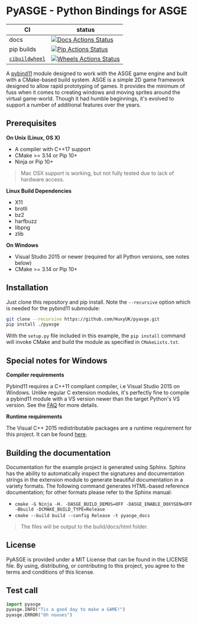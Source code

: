 # PyASGE - Python Bindings for ASGE

|      CI              | status                                                                 |
|----------------------|------------------------------------------------------------------------|
| docs                 | [![Docs Actions Status][actions-docs]][actions-docs-link]              |
| pip builds           | [![Pip Actions Status][actions-pip-badge]][actions-pip-link]           |
| [`cibuildwheel`][]   | [![Wheels Actions Status][actions-wheels-badge]][actions-wheels-link]  |

[actions-docs]:            https://github.com/HuxyUK/pyasge/workflows/Sphinx/badge.svg
[actions-docs-link]:       https://github.com/HuxyUK/pyasge/actions?query=workflow%3ASphinx
[actions-badge]:           https://github.com/HuxyUK/pyasge/workflows/Tests/badge.svg
[actions-pip-link]:        https://github.com/HuxyUK/pyasge/actions?query=workflow%3APip
[actions-pip-badge]:       https://github.com/HuxyUK/pyasge/workflows/Pip/badge.svg
[actions-wheels-link]:     https://github.com/HuxyUK/pyasge/actions?query=workflow%3AWheels
[actions-wheels-badge]:    https://github.com/HuxyUK/pyasge/workflows/Wheels/badge.svg

A [pybind11](https://github.com/pybind/pybind11) module designed to work with the
ASGE game engine and built with a CMake-based build system. ASGE is a simple 2D
game framework designed to allow rapid prototyping of games. It provides the minimum
of fuss when it comes to creating windows and moving sprites around the virtual
game-world. Though it had humble beginnings, it's evolved to support a number of
additional features over the years.

## Prerequisites

**On Unix (Linux, OS X)**

* A compiler with C++17 support
* CMake >= 3.14 or Pip 10+
* Ninja or Pip 10+

> Mac OSX support is working, but not fully tested due to lack of hardware access.

**Linux Build Dependencies**
* X11
* brotli
* bz2
* harfbuzz
* libpng
* zlib

**On Windows**

* Visual Studio 2015 or newer (required for all Python versions, see notes below)
* CMake >= 3.14 or Pip 10+


## Installation

Just clone this repository and pip install. Note the `--recursive` option which is
needed for the pybind11 submodule:

```bash
git clone --recursive https://github.com/HuxyUK/pyasge.git
pip install ./pyasge
```

With the `setup.py` file included in this example, the `pip install` command will
invoke CMake and build the module as specified in `CMakeLists.txt`.


## Special notes for Windows

**Compiler requirements**

Pybind11 requires a C++11 compliant compiler, i.e Visual Studio 2015 on Windows.
Unlike regular C extension modules, it's perfectly fine to compile a pybind11
module with a VS version newer than the target Python's VS version. See the
[FAQ] for more details.

**Runtime requirements**

The Visual C++ 2015 redistributable packages are a runtime requirement for this
project. It can be found [here][vs2015_runtime].


## Building the documentation

Documentation for the example project is generated using Sphinx. Sphinx has the
ability to automatically inspect the signatures and documentation strings in
the extension module to generate beautiful documentation in a variety formats.
The following command generates HTML-based reference documentation; for other
formats please refer to the Sphinx manual:

 - `cmake -G Ninja -H. -DASGE_BUILD_DEMOS=OFF -DASGE_ENABLE_DOXYGEN=OFF -Bbuild
   -DCMAKE_BUILD_TYPE=Release`
 - `cmake --build build --config Release -t pyasge_docs`

>The files will be output to the build/docs/html folder.



## License

PyASGE is provided under a MIT License that can be found in the LICENSE
file. By using, distributing, or contributing to this project, you agree to the
terms and conditions of this license.


## Test call

```python
import pyasge
pyasge.INFO("Tis a good day to make a GAME!")
pyasge.ERROR("Oh noooes")
```

[`cibuildwheel`]: https://cibuildwheel.readthedocs.io
[FAQ]: http://pybind11.rtfd.io/en/latest/faq.html#working-with-ancient-visual-studio-2009-builds-on-windows
[vs2015_runtime]: https://www.microsoft.com/en-us/download/details.aspx?id=48145
